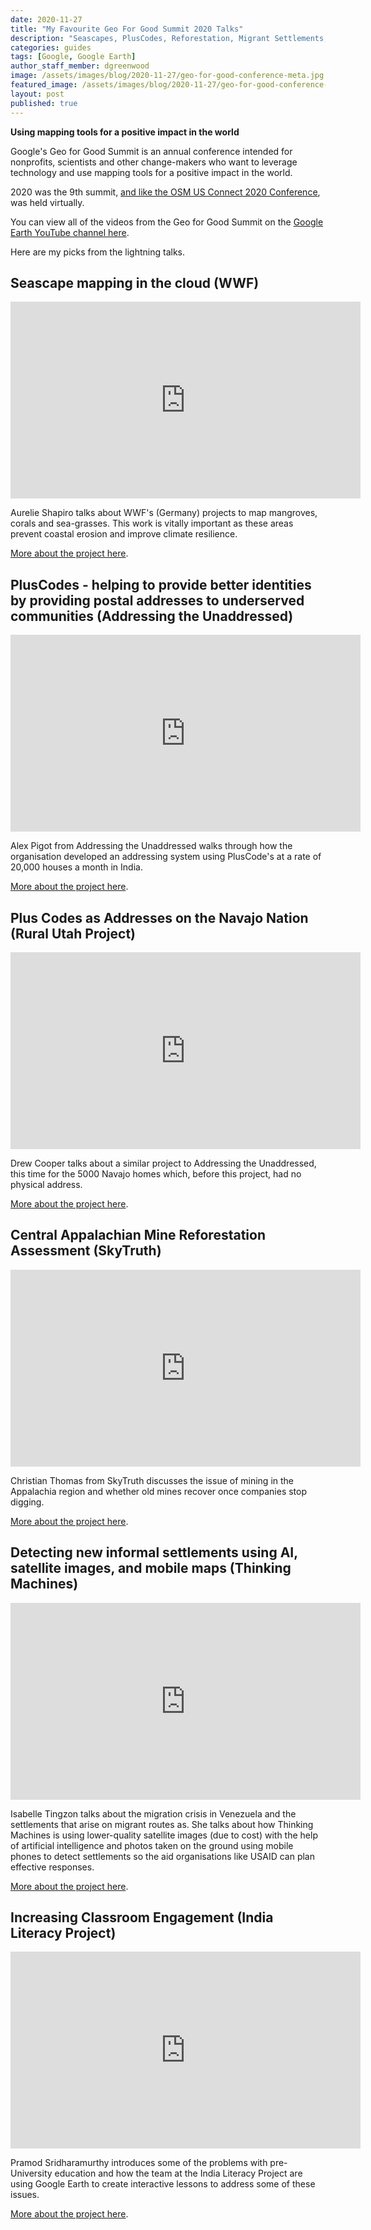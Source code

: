 ```yaml
---
date: 2020-11-27
title: "My Favourite Geo For Good Summit 2020 Talks"
description: "Seascapes, PlusCodes, Reforestation, Migrant Settlements, and Map Lessons"
categories: guides
tags: [Google, Google Earth]
author_staff_member: dgreenwood
image: /assets/images/blog/2020-11-27/geo-for-good-conference-meta.jpg
featured_image: /assets/images/blog/2020-11-27/geo-for-good-conference-sm.jpg
layout: post
published: true
---
```


**Using mapping tools for a positive impact in the world**

Google's Geo for Good Summit is an annual conference intended for nonprofits, scientists and other change-makers who want to leverage technology and use mapping tools for a positive impact in the world.

2020 was the 9th summit, [and like the OSM US Connect 2020 Conference](/blog/2020/my-favourite-osm-us-connect-2020), was held virtually.

You can view all of the videos from the Geo for Good Summit on the [Google Earth YouTube channel here](https://www.youtube.com/playlist?list=PLLW-qoCMKQsze8jjRsfbXurFm3wUyOerb).

Here are my picks from the lightning talks.

## Seascape mapping in the cloud (WWF)

<iframe width="560" height="315" src="https://www.youtube.com/embed/jEUvC_9voKA?start=57" frameborder="0" allow="accelerometer; autoplay; clipboard-write; encrypted-media; gyroscope; picture-in-picture" allowfullscreen></iframe>

Aurelie Shapiro talks about WWF's (Germany) projects to map mangroves, corals and sea-grasses. This work is vitally important as these areas prevent coastal erosion and improve climate resilience.

[More about the project here](https://www.researchgate.net/publication/342626184_SEASCAPE_MAPPING_OF_MOZAMBIQUE'S_QUIRIMBAS_NATIONAL_PARK).

## PlusCodes - helping to provide better identities by providing postal addresses to underserved communities (Addressing the Unaddressed)

<iframe width="560" height="315" src="https://www.youtube.com/embed/jEUvC_9voKA?start=439" frameborder="0" allow="accelerometer; autoplay; clipboard-write; encrypted-media; gyroscope; picture-in-picture" allowfullscreen></iframe>

Alex Pigot from Addressing the Unaddressed walks through how the organisation developed an addressing system using PlusCode's at a rate of 20,000 houses a month in India.

[More about the project here](https://www.addressingtheunaddressed.org/).

## Plus Codes as Addresses on the Navajo Nation (Rural Utah Project)

<iframe width="560" height="315" src="https://www.youtube.com/embed/Qqj3L86FPjo?start=777" frameborder="0" allow="accelerometer; autoplay; clipboard-write; encrypted-media; gyroscope; picture-in-picture" allowfullscreen></iframe>

Drew Cooper talks about a similar project to Addressing the Unaddressed, this time for the 5000 Navajo homes which, before this project, had no physical address.

[More about the project here](https://ruralutahproject.org/work/).

## Central Appalachian Mine Reforestation Assessment (SkyTruth)

<iframe width="560" height="315" src="https://www.youtube.com/embed/VUYxoCTY7rM?start=64" frameborder="0" allow="accelerometer; autoplay; clipboard-write; encrypted-media; gyroscope; picture-in-picture" allowfullscreen></iframe>

Christian Thomas from SkyTruth discusses the issue of mining in the Appalachia region and whether old mines recover once companies stop digging.

[More about the project here](https://skytruth.org/).

## Detecting new informal settlements using AI, satellite images, and mobile maps (Thinking Machines)

<iframe width="560" height="315" src="https://www.youtube.com/embed/1tx5HbttnwQ?start=659" frameborder="0" allow="accelerometer; autoplay; clipboard-write; encrypted-media; gyroscope; picture-in-picture" allowfullscreen></iframe>

Isabelle Tingzon talks about the migration crisis in Venezuela and the settlements that arise on migrant routes as. She talks about how Thinking Machines is using lower-quality satellite images (due to cost) with the help of artificial intelligence and photos taken on the ground using mobile phones to detect settlements so the aid organisations like USAID can plan effective responses.

[More about the project here](https://stories.thinkingmachin.es/mapping-new-informal-settlements/).

## Increasing Classroom Engagement (India Literacy Project)

<iframe width="560" height="315" src="https://www.youtube.com/embed/1tx5HbttnwQ?start=1688" frameborder="0" allow="accelerometer; autoplay; clipboard-write; encrypted-media; gyroscope; picture-in-picture" allowfullscreen></iframe>

Pramod Sridharamurthy introduces some of the problems with pre-University education and how the team at the India Literacy Project are using Google Earth to create interactive lessons to address some of these issues.

[More about the project here](https://www.ilpnet.org/).